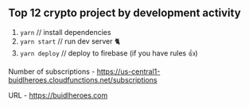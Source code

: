 ## Top 12 crypto project by development activity

  1. `yarn` // install dependencies
  2. `yarn start` // run dev server 🐈
  3. `yarn deploy` // deploy to firebase (if you have rules :+1:)
  
  
  Number of subscriptions - https://us-central1-buidlheroes.cloudfunctions.net/subscriptions
  
  URL - https://buidlheroes.com
